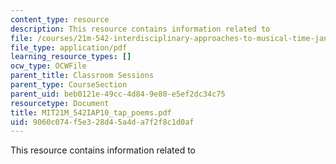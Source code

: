 ```yaml
---
content_type: resource
description: This resource contains information related to
file: /courses/21m-542-interdisciplinary-approaches-to-musical-time-january-iap-2010/9060c074f5e328d45a4da7f2f8c1d0af_MIT21M_542IAP10_tap_poems.pdf
file_type: application/pdf
learning_resource_types: []
ocw_type: OCWFile
parent_title: Classroom Sessions
parent_type: CourseSection
parent_uid: beb0121e-49cc-4d84-9e80-e5ef2dc34c75
resourcetype: Document
title: MIT21M_542IAP10_tap_poems.pdf
uid: 9060c074-f5e3-28d4-5a4d-a7f2f8c1d0af
---
```

This resource contains information related to

